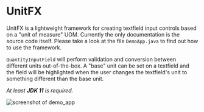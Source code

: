 # UnitFX

UnitFX is a lightweight framework for creating textfield input controls based on a "unit of measure" UOM.
Currently the only documentation is the source code itself. Please take a look at the file `DemoApp.java` to find
out how to use the framework.

`QuantityInputField` will perform validation and conversion between different units out-of-the-box. A "base" unit can be 
set on a textfield and the field will be highlighted when the user changes the textfield's unit to something
different than the base unit.

*At least **JDK 11** is required.*

![screenshot of demo_app](docs/images/demo.png) 
